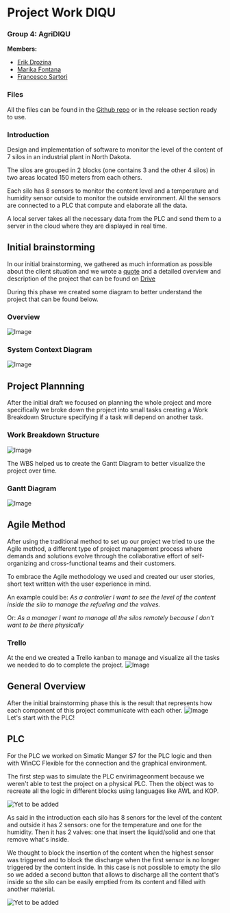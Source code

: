 # Project Work DIQU

### Group 4: AgriDIQU

**Members:**

- [Erik Drozina](https://github.com/erikdrozina)
- [Marika Fontana](https://github.com/MarikaFontana36)
- [Francesco Sartori](https://github.com/Francesco2501)

### **Files**

All the files can be found in the [Github repo](https://github.com/erikdrozina/ITS-Kennedy-Projects/tree/master/ProjectWork) or in the release section ready to use.

### **Introduction**

Design and implementation of software to monitor the level of the content of 7 silos in an industrial plant in North Dakota.

The silos are grouped in 2 blocks (one contains 3 and the other 4 silos) in two areas located 150 meters from each others.

Each silo has 8 sensors to monitor the content level and a temperature and humidity sensor outside to monitor the outside environment.
All the sensors are connected to a PLC that compute and elaborate all the data.

A local server takes all the necessary data from the PLC and send them to a server in the cloud where they are displayed in real time.

## **Initial brainstorming**
In our initial brainstorming, we gathered as much information as possible about the client situation and we wrote a [quote](https://docs.google.com/document/d/1KFkHjfYeW-Sfa_ytyjblEQrI2LBM1ptnCbwFwMFPR2o/edit?usp=sharing) and a detailed overview and description of the project that can be found on [Drive](https://docs.google.com/document/d/1fkmiSBm4CSdgFqRkSN6lpyPtMEcRqfq6pHE84sshr5w/edit?usp=sharing)

During this phase we created some diagram to better understand the project that can be found below.
### **Overview**

![Image](Assets/Images/Overview_diagram.png)

### **System Context Diagram**

![Image](Assets/Images/System_Context_Diagram.png)

## **Project Plannning**
After the initial draft we focused on planning the whole project and more specifically we broke down the project into small tasks creating a Work Breakdown Structure specifying if a task will depend on another task.

### **Work Breakdown Structure**
![Image](Assets/Images/WBS.png)

The WBS helped us to create the Gantt Diagram to better visualize the project over time.

### **Gantt Diagram**
![Image](Assets/Images/Gantt.png)

## **Agile Method**

After using the traditional method to set up our project we tried to use the Agile method, a different type of project management process where demands and solutions evolve through the collaborative effort of self-organizing and cross-functional teams and their customers.

To embrace the Agile methodology we used and created our user stories, short text written with the user experience in mind.

An example could be: *As a controller I want to see the level of the content inside the silo to manage the refueling and the valves.* 

Or: *As a manager I want to manage all the silos remotely because I don't want to be there physically*
### **Trello**
At the end we created a Trello kanban to manage and visualize all the tasks we needed to do to complete the project.
![Image](Assets/Images/Trello.png)

## **General Overview**
After the initial brainstorming phase this is the result that represents how each component of this project communicate with each other.
![Image](Assets/Images/Arch.png)
Let's start with the PLC!

## **PLC**

For the PLC we worked on Simatic Manger S7 for the PLC logic and then with WinCC Flexible for the connection and the graphical environment.

The first step was to simulate the PLC envirimageonment because we weren't able to test the project on a physical PLC.
Then the object was to recreate all the logic in different blocks using languages like AWL and KOP.

<!-- TODO: add block image -->
![Yet to be added](Assets/Images/Blocks.png)

As said in the introduction each silo has 8 senors for the level of the content and outside it has 2 sensors: one for the temperature and one for the humidity. Then it has 2 valves: one that insert the liquid/solid and one that remove what's inside.

We thought to block the insertion of the content when the highest sensor was triggered and to block the discharge when the first sensor is no longer triggered by the content inside.
In this case is not possible to empty the silo so we added a second button that allows to discharge all the content that's inside so the silo can be easily emptied from its content and filled with another material.

![Yet to be added](Assets/Images/PLC_silo_screen.png)